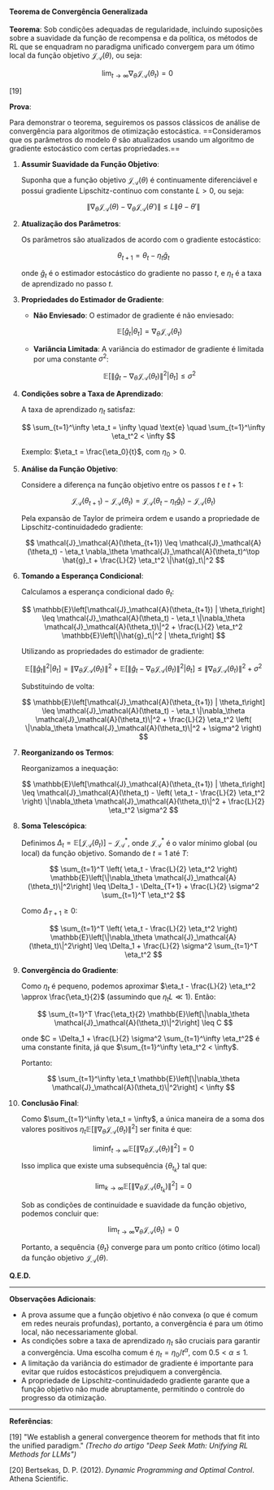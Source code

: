 #### Teorema de Convergência Generalizada

**Teorema**: Sob condições adequadas de regularidade, incluindo suposições sobre a suavidade da função de recompensa e da política, os métodos de RL que se enquadram no paradigma unificado convergem para um ótimo local da função objetivo $\mathcal{J}_\mathcal{A}(\theta)$, ou seja:

$$
\lim_{t \to \infty} \nabla_\theta \mathcal{J}_\mathcal{A}(\theta_t) = 0
$$

[19]

**Prova**:

Para demonstrar o teorema, seguiremos os passos clássicos de análise de convergência para algoritmos de otimização estocástica. ==Consideramos que os parâmetros do modelo $\theta$ são atualizados usando um algoritmo de gradiente estocástico com certas propriedades.==

1. **Assumir Suavidade da Função Objetivo**:

   Suponha que a função objetivo $\mathcal{J}_\mathcal{A}(\theta)$ é continuamente diferenciável e possui gradiente Lipschitz-contínuo com constante $L > 0$, ou seja:

   $$
   \|\nabla_\theta \mathcal{J}_\mathcal{A}(\theta) - \nabla_\theta \mathcal{J}_\mathcal{A}(\theta')\| \leq L \|\theta - \theta'\|
   $$

2. **Atualização dos Parâmetros**:

   Os parâmetros são atualizados de acordo com o gradiente estocástico:

   $$
   \theta_{t+1} = \theta_t - \eta_t \hat{g}_t
   $$

   onde $\hat{g}_t$ é o estimador estocástico do gradiente no passo $t$, e $\eta_t$ é a taxa de aprendizado no passo $t$.

3. **Propriedades do Estimador de Gradiente**:

   - **Não Enviesado**: O estimador de gradiente é não enviesado:

     $$
     \mathbb{E}[\hat{g}_t | \theta_t] = \nabla_\theta \mathcal{J}_\mathcal{A}(\theta_t)
     $$

   - **Variância Limitada**: A variância do estimador de gradiente é limitada por uma constante $\sigma^2$:

     $$
     \mathbb{E}\left[\|\hat{g}_t - \nabla_\theta \mathcal{J}_\mathcal{A}(\theta_t)\|^2 | \theta_t\right] \leq \sigma^2
     $$

4. **Condições sobre a Taxa de Aprendizado**:

   A taxa de aprendizado $\eta_t$ satisfaz:

   $$
   \sum_{t=1}^\infty \eta_t = \infty \quad \text{e} \quad \sum_{t=1}^\infty \eta_t^2 < \infty
   $$

   Exemplo: $\eta_t = \frac{\eta_0}{t}$, com $\eta_0 > 0$.

5. **Análise da Função Objetivo**:

   Considere a diferença na função objetivo entre os passos $t$ e $t+1$:

   $$
   \mathcal{J}_\mathcal{A}(\theta_{t+1}) - \mathcal{J}_\mathcal{A}(\theta_t) = \mathcal{J}_\mathcal{A}(\theta_t - \eta_t \hat{g}_t) - \mathcal{J}_\mathcal{A}(\theta_t)
   $$

   Pela expansão de Taylor de primeira ordem e usando a propriedade de Lipschitz-continuidadedo gradiente:

   $$
   \mathcal{J}_\mathcal{A}(\theta_{t+1}) \leq \mathcal{J}_\mathcal{A}(\theta_t) - \eta_t \nabla_\theta \mathcal{J}_\mathcal{A}(\theta_t)^\top \hat{g}_t + \frac{L}{2} \eta_t^2 \|\hat{g}_t\|^2
   $$

6. **Tomando a Esperança Condicional**:

   Calculamos a esperança condicional dado $\theta_t$:

   $$
   \mathbb{E}\left[\mathcal{J}_\mathcal{A}(\theta_{t+1}) | \theta_t\right] \leq \mathcal{J}_\mathcal{A}(\theta_t) - \eta_t \|\nabla_\theta \mathcal{J}_\mathcal{A}(\theta_t)\|^2 + \frac{L}{2} \eta_t^2 \mathbb{E}\left[\|\hat{g}_t\|^2 | \theta_t\right]
   $$

   Utilizando as propriedades do estimador de gradiente:

   $$
   \mathbb{E}\left[\|\hat{g}_t\|^2 | \theta_t\right] = \|\nabla_\theta \mathcal{J}_\mathcal{A}(\theta_t)\|^2 + \mathbb{E}\left[\|\hat{g}_t - \nabla_\theta \mathcal{J}_\mathcal{A}(\theta_t)\|^2 | \theta_t\right] \leq \|\nabla_\theta \mathcal{J}_\mathcal{A}(\theta_t)\|^2 + \sigma^2
   $$

   Substituindo de volta:

   $$
   \mathbb{E}\left[\mathcal{J}_\mathcal{A}(\theta_{t+1}) | \theta_t\right] \leq \mathcal{J}_\mathcal{A}(\theta_t) - \eta_t \|\nabla_\theta \mathcal{J}_\mathcal{A}(\theta_t)\|^2 + \frac{L}{2} \eta_t^2 \left( \|\nabla_\theta \mathcal{J}_\mathcal{A}(\theta_t)\|^2 + \sigma^2 \right)
   $$

7. **Reorganizando os Termos**:

   Reorganizamos a inequação:

   $$
   \mathbb{E}\left[\mathcal{J}_\mathcal{A}(\theta_{t+1}) | \theta_t\right] \leq \mathcal{J}_\mathcal{A}(\theta_t) - \left( \eta_t - \frac{L}{2} \eta_t^2 \right) \|\nabla_\theta \mathcal{J}_\mathcal{A}(\theta_t)\|^2 + \frac{L}{2} \eta_t^2 \sigma^2
   $$

8. **Soma Telescópica**:

   Definimos $\Delta_t = \mathbb{E}\left[\mathcal{J}_\mathcal{A}(\theta_t)\right] - \mathcal{J}_\mathcal{A}^\ast$, onde $\mathcal{J}_\mathcal{A}^\ast$ é o valor mínimo global (ou local) da função objetivo. Somando de $t = 1$ até $T$:

   $$
   \sum_{t=1}^T \left( \eta_t - \frac{L}{2} \eta_t^2 \right) \mathbb{E}\left[\|\nabla_\theta \mathcal{J}_\mathcal{A}(\theta_t)\|^2\right] \leq \Delta_1 - \Delta_{T+1} + \frac{L}{2} \sigma^2 \sum_{t=1}^T \eta_t^2
   $$

   Como $\Delta_{T+1} \geq 0$:

   $$
   \sum_{t=1}^T \left( \eta_t - \frac{L}{2} \eta_t^2 \right) \mathbb{E}\left[\|\nabla_\theta \mathcal{J}_\mathcal{A}(\theta_t)\|^2\right] \leq \Delta_1 + \frac{L}{2} \sigma^2 \sum_{t=1}^T \eta_t^2
   $$

9. **Convergência do Gradiente**:

   Como $\eta_t$ é pequeno, podemos aproximar $\eta_t - \frac{L}{2} \eta_t^2 \approx \frac{\eta_t}{2}$ (assumindo que $\eta_t L \ll 1$). Então:

   $$
   \sum_{t=1}^T \frac{\eta_t}{2} \mathbb{E}\left[\|\nabla_\theta \mathcal{J}_\mathcal{A}(\theta_t)\|^2\right] \leq C
   $$

   onde $C = \Delta_1 + \frac{L}{2} \sigma^2 \sum_{t=1}^\infty \eta_t^2$ é uma constante finita, já que $\sum_{t=1}^\infty \eta_t^2 < \infty$.

   Portanto:

   $$
   \sum_{t=1}^\infty \eta_t \mathbb{E}\left[\|\nabla_\theta \mathcal{J}_\mathcal{A}(\theta_t)\|^2\right] < \infty
   $$

10. **Conclusão Final**:

    Como $\sum_{t=1}^\infty \eta_t = \infty$, a única maneira de a soma dos valores positivos $\eta_t \mathbb{E}\left[\|\nabla_\theta \mathcal{J}_\mathcal{A}(\theta_t)\|^2\right]$ ser finita é que:

    $$
    \liminf_{t \to \infty} \mathbb{E}\left[\|\nabla_\theta \mathcal{J}_\mathcal{A}(\theta_t)\|^2\right] = 0
    $$

    Isso implica que existe uma subsequência $\{ \theta_{t_k} \}$ tal que:

    $$
    \lim_{k \to \infty} \mathbb{E}\left[\|\nabla_\theta \mathcal{J}_\mathcal{A}(\theta_{t_k})\|^2\right] = 0
    $$

    Sob as condições de continuidade e suavidade da função objetivo, podemos concluir que:

    $$
    \lim_{t \to \infty} \nabla_\theta \mathcal{J}_\mathcal{A}(\theta_t) = 0
    $$

    Portanto, a sequência $\{\theta_t\}$ converge para um ponto crítico (ótimo local) da função objetivo $\mathcal{J}_\mathcal{A}(\theta)$.

**Q.E.D.**

---

**Observações Adicionais**:

- A prova assume que a função objetivo é não convexa (o que é comum em redes neurais profundas), portanto, a convergência é para um ótimo local, não necessariamente global.
- As condições sobre a taxa de aprendizado $\eta_t$ são cruciais para garantir a convergência. Uma escolha comum é $\eta_t = \eta_0 / t^\alpha$, com $0.5 < \alpha \leq 1$.
- A limitação da variância do estimador de gradiente é importante para evitar que ruídos estocásticos prejudiquem a convergência.
- A propriedade de Lipschitz-continuidadedo gradiente garante que a função objetivo não mude abruptamente, permitindo o controle do progresso da otimização.

---

**Referências**:

[19] "We establish a general convergence theorem for methods that fit into the unified paradigm." *(Trecho do artigo "Deep Seek Math: Unifying RL Methods for LLMs")*

[20] Bertsekas, D. P. (2012). *Dynamic Programming and Optimal Control*. Athena Scientific.